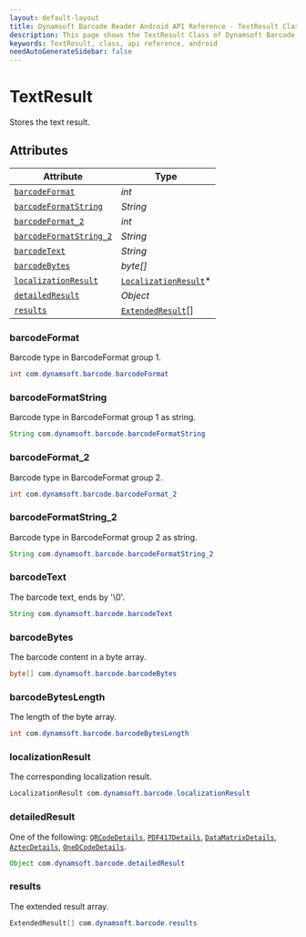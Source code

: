 ```yaml
---
layout: default-layout
title: Dynamsoft Barcode Reader Android API Reference - TextResult Class
description: This page shows the TextResult Class of Dynamsoft Barcode Reader for Android SDK.
keywords: TextResult, class, api reference, android
needAutoGenerateSidebar: false
---
```



# TextResult

Stores the text result.

## Attributes
  
| Attribute | Type |
|---------- | ---- |
| [`barcodeFormat`](#barcodeformat) | *int* |
| [`barcodeFormatString`](#barcodeformatstring) | *String* |
| [`barcodeFormat_2`](#barcodeformat_2) | *int* |
| [`barcodeFormatString_2`](#barcodeformatstring_2) | *String* |
| [`barcodeText`](#barcodetext) | *String* |
| [`barcodeBytes`](#barcodebytes) | *byte\[\]* |
| [`localizationResult`](#localizationresult) | [`LocalizationResult`](LocalizationResult.md)\* |
| [`detailedResult`](#detailedresult) | *Object* |
| [`results`](#results) | [`ExtendedResult`](ExtendedResult.md)\[\] |


### barcodeFormat

Barcode type in BarcodeFormat group 1.

```java
int com.dynamsoft.barcode.barcodeFormat
```

### barcodeFormatString

Barcode type in BarcodeFormat group 1 as string.

```java
String com.dynamsoft.barcode.barcodeFormatString
```

### barcodeFormat_2

Barcode type in BarcodeFormat group 2.

```java
int com.dynamsoft.barcode.barcodeFormat_2
```

### barcodeFormatString_2

Barcode type in BarcodeFormat group 2 as string.

```java
String com.dynamsoft.barcode.barcodeFormatString_2
```

### barcodeText

The barcode text, ends by '\0'.

```java
String com.dynamsoft.barcode.barcodeText
```

### barcodeBytes

The barcode content in a byte array.

```java
byte[] com.dynamsoft.barcode.barcodeBytes
```

### barcodeBytesLength

The length of the byte array.

```java
int com.dynamsoft.barcode.barcodeBytesLength
```

### localizationResult

The corresponding localization result.

```java
LocalizationResult com.dynamsoft.barcode.localizationResult
```

### detailedResult

One of the following: [`QRCodeDetails`](QRCodeDetails.md), [`PDF417Details`](PDF417Details.md), [`DataMatrixDetails`](DataMatrixDetails.md), [`AztecDetails`](AztecDetails.md), [`OneDCodeDetails`](OneDCodeDetails.md).

```java
Object com.dynamsoft.barcode.detailedResult
```

### results

The extended result array.

```java
ExtendedResult[] com.dynamsoft.barcode.results
```
